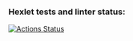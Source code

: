 ### Hexlet tests and linter status:
[![Actions Status](https://github.com/fjellrevv/algorithms-project-69/actions/workflows/hexlet-check.yml/badge.svg)](https://github.com/fjellrevv/algorithms-project-69/actions)